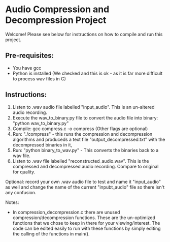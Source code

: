 # Audio Compression and Decompression Project 
Welcome! Please see below for instructions on how to compile and run this project.
## Pre-requisites:
 - You have gcc
 - Python is installed (We checked and this is ok - as it is far more difficult to process wav files in C)

## Instructions:
 1.  Listen to .wav audio file labelled "input_audio". This is an un-altered audio recording.
 2.  Execute the wav_to_binary.py file to convert the audio file into binary: "python wav_to_binary.py" 
 3.  Compile: gcc compress.c -o compress (Other flags are optional)
 4.  Run: "./compress" - this runs the compression and decompression algorithms and produceds a text file "output_decompressed.txt" with the decompressed binaries in it,
 5.  Run: "python binary_to_wav.py" - This converts the binaries back to a wav file.
 6.  Listen to .wav file labelled "reconstructed_audio.wav". This is the compressed and decompressed audio recording. Compare to original for quality.

Optional: record your own .wav audio file to test and name it "input_audio" as well and change the name of the current "inpubt_audio" file so there isn't any confusion. 
   
Notes:
 - In compression_decompression.c there are unused compression/decompression functions. These are the un-optimized functions that we chose to keep in there for your viewing/interest. The code can be edited easily to run with these functions by simply editing the calling of the functions in main().

